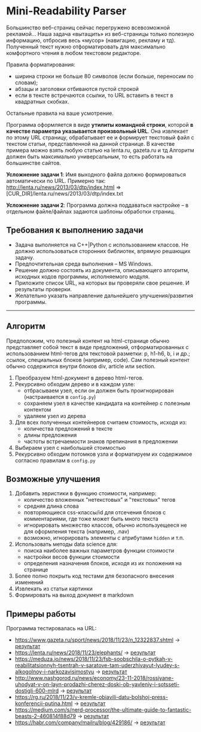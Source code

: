 # Mini-Readability Parser


Большинство веб-страниц сейчас перегружено всевозможной рекламой... Наша задача «вытащить»
из веб-страницы только полезную информацию, отбросив весь «мусор» (навигацию, рекламу и тд).
Полученный текст нужно отформатировать для максимально комфортного чтения в любом
текстовом редакторе. 

Правила форматирования: 

- ширина строки не больше 80 символов (если
больше, переносим по словам);
- абзацы и заголовки отбиваются пустой строкой
- если в тексте
встречаются ссылки, то URL вставить в текст в квадратных скобках. 

Остальные правила на ваше усмотрение.

Программа оформляется в виде **утилиты командной строки**, которой **в качестве параметра
указывается произвольный URL**. Она извлекает по этому URL страницу, обрабатывает ее и
формирует текстовый файл с текстом статьи, представленной на данной странице.
В качестве примера можно взять любую статью на lenta.ru, gazeta.ru и тд
Алгоритм должен быть максимально универсальным, то есть работать на большинстве сайтов.

**Усложнение задачи 1**: Имя выходного файла должно формироваться автоматически по URL.
Примерно так:
http://lenta.ru/news/2013/03/dtp/index.html => [CUR_DIR]/lenta.ru/news/2013/03/dtp/index.txt

**Усложнение задачи 2**: Программа должна поддаваться настройке – в отдельном файле/файлах
задаются шаблоны обработки страниц.

## Требования к выполнению задачи

- Задача выполняется на С++|Python с использованием классов. Не должно использоваться
сторонних библиотек, впрямую решающих задачу.
- Предпочтительная среда выполнения – MS Windows.
- Решение должно состоять из документа, описывающего алгоритм, исходных кодов
программы, исполняемого модуля.
- Приложите список URL, на которых вы проверяли свое решение. И результаты проверки.
- Желательно указать направление дальнейшего улучшения/развития программы.

---

## Алгоритм

Предположим, что полезный контент на html-странице обычно представляет собой текст в виде предложений, отформатированных с использованием html-тегов для текстовой разметки: p, h1-h6, b, i и др.; ссылок, специальных блоков (например, code). 
Сам полезный контент обычно содержится внутри блоков div, article или section.

1. Преобразуем html-документ в дерево html-тегов.   
1. Рекурсивно обходим дерево и в каждом узле:
   - отбрасываем узел, если он должен быть проигнорирован (настраивается в `config.py`)
   - сохраняем узел в качестве кандидата на контейнер с полезным контентом
   - удаляем узел из дерева
1.  Для всех полученных контейнеров считаем стоимость, исходя из:
    - количества предложений в тексте
    - длины предложения
    - частоты встречаемости знаков препинания в предложении
1. Выбираем узел с наибольшей стоимостью
1. Рекурсивно обходим потомков узла и форматируем их содержимое согласно правилам в `config.py` 


## Возможные улучшения

1. Добавить эвристики в функцию стоимости, например:
   - количество вложенных "нетекстовых" и "текстовых" тегов
   - средняя длина слова
   - повторяющиеся css-классы/id для отсечения блоков с комментариями, где тоже может быть много текста
   - игнорировать множество классов, обычно используещееся не для оформления текста (например, .nav)
   - возможно, игнорировать элементы с атрибутами `hidden` и т.п.
1. Использовать методы data science для:
   - поиска наиболее важных параметров функции стоимости
   - настройки весов функции стоимости
   - определения назначения блоков, исходя из их положения на странице
1. Более полно покрыть код тестами для безопасного внесения изменений
1. Извлекать из статьи картинки
1. Формировать на выход документ в markdown

## Примеры работы

Программа тестировалась на URL:

- https://www.gazeta.ru/sport/news/2018/11/23/n_12322837.shtml -> [результат](examples/1.txt) 
- https://lenta.ru/news/2018/11/23/elephants/ -> [результат](examples/2.txt)
- https://meduza.io/news/2018/11/23/fsb-soobschila-o-pytkah-v-reabilitatsionnyh-tsentrah-v-saratove-tam-uderzhivayut-lyudey-s-alkogolnoy-i-narkozavisimostyu -> [результат](examples/3.txt)
- http://www.nashgorod.ru/news/economy/23-11-2018/rossiyane-uhodyat-v-on-layn-prodazhi-cherez-doski-ob-yavleniy-i-sotsseti-dostigli-600-mlrd -> [результат](examples/4.txt)
- https://rg.ru/2018/11/23/v-kremle-obiavili-datu-bolshoj-press-konferencii-putina.html -> [результат](examples/5.txt)
- https://medium.com/s/nerd-processor/the-ultimate-guide-to-fantastic-beasts-2-460814f88d79 -> [результат](examples/6.txt)
- https://habr.com/company/mailru/blog/429186/ -> [результат](examples/7.txt)